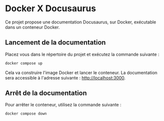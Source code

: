 # Docker X Docusaurus

Ce projet propose une documentation Docusaurus, sur Docker, exécutable dans un conteneur Docker.

## Lancement de la documentation

Placez vous dans le répertoire du projet et exécutez la commande suivante :

```bash
docker compose up
```

Cela va construire l'image Docker et lancer le conteneur. La documentation sera accessible à l'adresse suivante : [http://localhost:3000](http://localhost:3000).

## Arrêt de la documentation
Pour arrêter le conteneur, utilisez la commande suivante :

```bash
docker compose down
```

